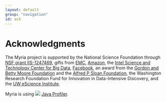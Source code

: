 ```yaml
---
layout: default
group: "navigation"
id: ack
---
```


# Acknowledgments

The Myria project is supported by the National Science Foundation through [NSF grant IIS-1247469](http://www.nsf.gov/awardsearch/showAward.do?AwardNumber=1247469),
gifts from [EMC](http://www.emc.com/), [Amazon](http://aws.amazon.com/), the [Intel Science and Technology Center for Big Data](http://istc-bigdata.org/), [Facebook](https://facebook.com), an award from the [Gordon and Betty Moore Foundation](http://www.moore.org/) and the [Alfred P Sloan Foundation](http://www.sloan.org/), the Washington Research Foundation Fund for Innovation in Data-Intensive Discovery, and the [UW eScience Institute](http://escience.washington.edu/).

Myria is using <img src="https://www.yourkit.com/images/yklogo.png" class="logo"/> [Java Profiler](https://www.yourkit.com/java/profiler/index.jsp).

